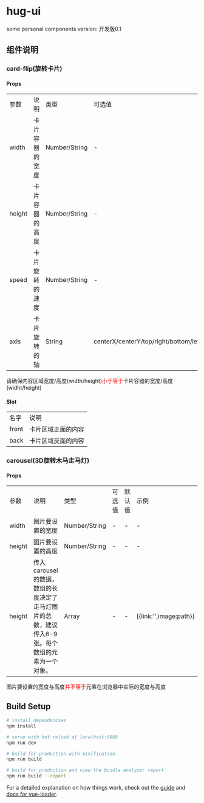# hug-ui

some personal components
version: 开发版0.1

## 组件说明
<h3>card-flip(旋转卡片)</h3>
<h4>Props</h4>
<table>
  <tr>
    <td>参数</td>
    <td>说明</td>
    <td>类型</td>
    <td>可选值</td>
    <td>默认值</td>
  <tr>
  <tr>
    <td>width</td>
    <td>卡片容器的宽度</td>
    <td>Number/String</td>
    <td>-</td>
    <td>0</td>
  <tr>
  <tr>
    <td>height</td>
    <td>卡片容器的高度</td>
    <td>Number/String</td>
    <td>-</td>
    <td>0</td>
  <tr>
  <tr>
    <td>speed</td>
    <td>卡片旋转的速度</td>
    <td>Number/String</td>
    <td>-</td>
    <td>1</td>
  <tr>
  <tr>
    <td>axis</td>
    <td>卡片旋转的轴</td>
    <td>String</td>
    <td>centerX/centerY/top/right/bottom/left</td>
    <td>centerX</td>
  <tr>
</table>
<p>请确保内容区域宽度/高度(width/height)<font color="red">小于等于</font>卡片容器的宽度/高度(widht/height)<p>

<h4>Slot</h4>
<table>
  <tr>
    <td>名字</td>
    <td>说明</td>
  </tr>
  <tr>
    <td>front</td>
    <td>卡片区域正面的内容</td>
  </tr>
  <tr>
    <td>back</td>
    <td>卡片区域反面的内容</td>
  </tr>
</table>

<h3>carousel(3D旋转木马走马灯)</h3>
<h4>Props</h4>
<table>
  <tr>
    <td>参数</td>
    <td>说明</td>
    <td>类型</td>
    <td>可选值</td>
    <td>默认值</td>
    <td>示例</td>
  <tr>
  <tr>
    <td>width</td>
    <td>图片要设置的宽度</td>
    <td>Number/String</td>
    <td>-</td>
    <td>-</td>
    <td>-</td>
  </tr>
  <tr>
    <td>height</td>
    <td>图片要设置的高度</td>
    <td>Number/String</td>
    <td>-</td>
    <td>-</td>
    <td>-</td>
  </tr>
  <tr>
    <td>height</td>
    <td>传入carousel的数据，数组的长度决定了走马灯图片的总数，建议传入6-9张。每个数组的元素为一个对象。</td>
    <td>Array</td>
    <td>-</td>
    <td>-</td>
    <td>[{link:'',image:path}]</td>
  </tr>
</table>
<p>图片要设置的宽度与高度<font color="red">并不等于</font>元素在浏览器中实际的宽度与高度<p>


## Build Setup

``` bash
# install dependencies
npm install

# serve with hot reload at localhost:8080
npm run dev

# build for production with minification
npm run build

# build for production and view the bundle analyzer report
npm run build --report
```

For a detailed explanation on how things work, check out the [guide](http://vuejs-templates.github.io/webpack/) and [docs for vue-loader](http://vuejs.github.io/vue-loader).
